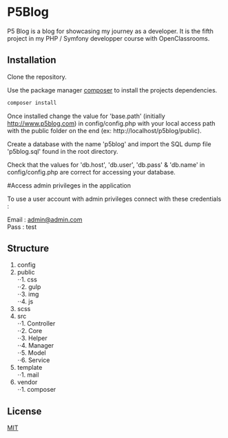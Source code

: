 # P5Blog

P5 Blog is a blog for showcasing my journey as a developer. It is the fifth project in my PHP / Symfony developper course with OpenClassrooms.

## Installation

Clone the repository.

Use the package manager [composer](https://getcomposer.org/download/) to install the projects dependencies.

```bash
composer install
```
Once installed change the value for 'base.path' (initially http://www.p5blog.com) in config/config.php with your local access path with the public folder on the end (ex: http://localhost/p5blog/public). 

Create a database with the name 'p5blog' and import the SQL dump file 'p5blog.sql' found in the root directory.

Check that the values for 'db.host', 'db.user', 'db.pass' & 'db.name' in config/config.php are correct for accessing your database.

#Access admin privileges in the application

To use a user account with admin privileges connect with these credentials :

Email : admin@admin.com  
Pass : test

## Structure

1. config
2. public  
⋅⋅1. css  
⋅⋅2. gulp  
⋅⋅3. img  
⋅⋅4. js
3. scss
4. src  
⋅⋅1. Controller  
⋅⋅2. Core  
⋅⋅3. Helper  
⋅⋅4. Manager  
⋅⋅5. Model  
⋅⋅6. Service  
5. template  
⋅⋅1. mail
6. vendor  
⋅⋅1. composer

## License
[MIT](https://choosealicense.com/licenses/mit/)